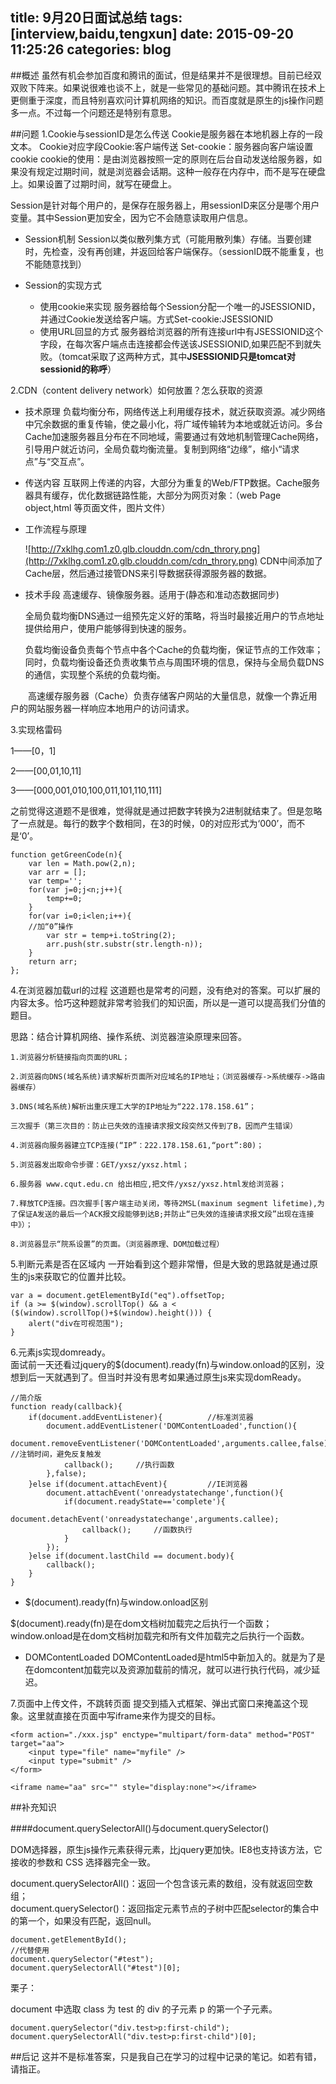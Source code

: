 title: 9月20日面试总结
tags: [interview,baidu,tengxun]
date: 2015-09-20 11:25:26
categories: blog
---

##概述
虽然有机会参加百度和腾讯的面试，但是结果并不是很理想。目前已经双双败下阵来。如果说很难也谈不上，就是一些常见的基础问题。其中腾讯在技术上更侧重于深度，而且特别喜欢问计算机网络的知识。而百度就是原生的js操作问题多一点。不过每一个问题还是特别有意思。

##问题
1.Cookie与sessionID是怎么传送
Cookie是服务器在本地机器上存的一段文本。
Cookie对应字段Cookie:客户端传送
Set-cookie：服务器向客户端设置cookie
cookie的使用：是由浏览器按照一定的原则在后台自动发送给服务器，如果没有规定过期时间，就是浏览器会话期。这种一般存在内存中，而不是写在硬盘上。如果设置了过期时间，就写在硬盘上。
<!-- more -->

Session是针对每个用户的，是保存在服务器上，用sessionID来区分是哪个用户变量。其中Session更加安全，因为它不会随意读取用户信息。
* Session机制
    Session以类似散列集方式（可能用散列集）存储。当要创建时，先检查，没有再创建，并返回给客户端保存。（sessionID既不能重复，也不能随意找到）

* Session的实现方式
	* 使用cookie来实现
	服务器给每个Session分配一个唯一的JSESSIONID，并通过Cookie发送给客户端。方式Set-cookie:JSESSIONID
	* 使用URL回显的方式
	服务器给浏览器的所有连接url中有JSESSIONID这个字段，在每次客户端点击连接都会传送该JSESSIONID,如果匹配不到就失败。（tomcat采取了这两种方式，其中<b>JSESSIONID只是tomcat对sessionid的称呼</b>）

2.CDN（content delivery network）如何放置？怎么获取的资源
* 技术原理
	负载均衡分布，网络传送上利用缓存技术，就近获取资源。减少网络中冗余数据的重复传输，使之最小化，将广域传输转为本地或就近访问。多台Cache加速服务器且分布在不同地域，需要通过有效地机制管理Cache网络，引导用户就近访问，全局负载均衡流量。复制到网络“边缘”，缩小“请求点”与“交互点”。

* 传送内容
	互联网上传递的内容，大部分为重复的Web/FTP数据。Cache服务器具有缓存，优化数据链路性能，大部分为网页对象：（web Page object,html 等页面文件，图片文件）

* 工作流程与原理
	
	![http://7xklhg.com1.z0.glb.clouddn.com/cdn_throry.png](http://7xklhg.com1.z0.glb.clouddn.com/cdn_throry.png)
	CDN中间添加了Cache层，然后通过接管DNS来引导数据获得源服务器的数据。
	
* 技术手段
	高速缓存、镜像服务器。适用于(静态和准动态数据同步)

	全局负载均衡DNS通过一组预先定义好的策略，将当时最接近用户的节点地址提供给用户，使用户能够得到快速的服务。

	负载均衡设备负责每个节点中各个Cache的负载均衡，保证节点的工作效率；同时，负载均衡设备还负责收集节点与周围环境的信息，保持与全局负载DNS的通信，实现整个系统的负载均衡。

　　高速缓存服务器（Cache）负责存储客户网站的大量信息，就像一个靠近用户的网站服务器一样响应本地用户的访问请求。

3.实现格雷码

1——[0，1]

2——[00,01,10,11]

3——[000,001,010,100,011,101,110,111]

之前觉得这道题不是很难，觉得就是通过把数字转换为2进制就结束了。但是忽略了一点就是。每行的数字个数相同，在3的时候，0的对应形式为‘000’，而不是‘0’。
	
	function getGreenCode(n){
		var len = Math.pow(2,n);
		var arr = [];
		var temp='';
		for(var j=0;j<n;j++){
			temp+=0;
		}
		for(var i=0;i<len;i++){
		//加“0”操作
			var str = temp+i.toString(2);
			arr.push(str.substr(str.length-n));
		}
		return arr;
	};

4.在浏览器加载url的过程
这道题也是常考的问题，没有绝对的答案。可以扩展的内容太多。恰巧这种题就非常考验我们的知识面，所以是一道可以提高我们分值的题目。


思路：结合计算机网络、操作系统、浏览器渲染原理来回答。

    1.浏览器分析链接指向页面的URL；
    
    2.浏览器向DNS(域名系统)请求解析页面所对应域名的IP地址；（浏览器缓存->系统缓存->路由器缓存）
    
    3.DNS(域名系统)解析出重庆理工大学的IP地址为“222.178.158.61”；
    
    三次握手（第三次目的：防止已失效的连接请求报文段突然又传到了B，因而产生错误）
    
    4.浏览器向服务器建立TCP连接(“IP”：222.178.158.61,“port”:80)；
    
    5.浏览器发出取命令步骤：GET/yxsz/yxsz.html；
    	
    6.服务器 www.cqut.edu.cn 给出相应,把文件/yxsz/yxsz.html发给浏览器；
    
    7.释放TCP连接。四次握手[客户端主动关闭，等待2MSL(maxinum segment lifetime),为了保证A发送的最后一个ACK报文段能够到达B;并防止“已失效的连接请求报文段”出现在连接中》）；
    
    8.浏览器显示“院系设置”的页面。（浏览器原理、DOM加载过程）


5.判断元素是否在区域内
一开始看到这个题非常懵，但是大致的思路就是通过原生的js来获取它的位置并比较。
	
	var a = document.getElementById("eq").offsetTop;
	if (a >= $(window).scrollTop() && a < ($(window).scrollTop()+$(window).height())) {
        alert("div在可视范围");
    }

6.元素js实现domready。   
面试前一天还看过jquery的$(document).ready(fn)与window.onload的区别，没想到后一天就遇到了。但当时并没有思考如果通过原生js来实现domReady。

	//简介版
	function ready(callback){
		if(document.addEventListener){			//标准浏览器
			document.addEventListener('DOMContentLoaded',function(){
				document.removeEventListener('DOMContentLoaded',arguments.callee,false);	//注销时间，避免反复触发
				callback();		//执行函数
			},false);
		}else if(document.attachEvent){			//IE浏览器
			document.attachEvent('onreadystatechange',function(){
				if(document.readyState=='complete'){
					document.detachEvent('onreadystatechange',arguments.callee);
					callback();		//函数执行
				}
			});
		}else if(document.lastChild == document.body){
			callback();
		}
	}

* $(document).ready(fn)与window.onload区别
	
$(document).ready(fn)是在dom文档树加载完之后执行一个函数；window.onload是在dom文档树加载完和所有文件加载完之后执行一个函数。

* DOMContentLoaded
DOMContentLoaded是html5中新加入的。就是为了是在domcontent加载完以及资源加载前的情况，就可以进行执行代码，减少延迟。


7.页面中上传文件，不跳转页面
	提交到插入式框架、弹出式窗口来掩盖这个现象。这里就直接在页面中写iframe来作为提交的目标。

	<form action="./xxx.jsp" enctype="multipart/form-data" method="POST" target="aa">
		<input type="file" name="myfile" />
		<input type="submit" />
	</form>

	<iframe name="aa" src="" style="display:none"></iframe>

##补充知识

####document.querySelectorAll()与document.querySelector()
    
DOM选择器，原生js操作元素获得元素，比jquery更加快。IE8也支持该方法，它接收的参数和 CSS 选择器完全一致。

document.querySelectorAll()：返回一个包含该元素的数组，没有就返回空数组；     
document.querySelector()：返回指定元素节点的子树中匹配selector的集合中的第一个，如果没有匹配，返回null。

    document.getElementById();
	//代替使用
	document.querySelector("#test");
	document.querySelectorAll("#test")[0];

栗子：

document 中选取 class 为 test 的 div 的子元素 p 的第一个子元素。
	
	document.querySelector("div.test>p:first-child");
	document.querySelectorAll("div.test>p:first-child")[0];


##后记
这并不是标准答案，只是我自己在学习的过程中记录的笔记。如若有错，请指正。